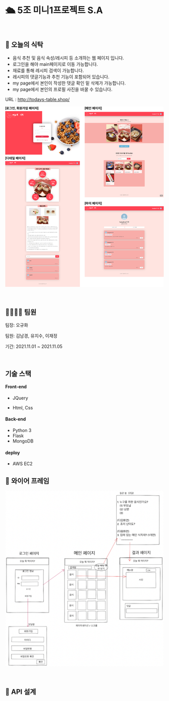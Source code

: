 # 🛳 5조 미니1프로젝트 S.A

<br />

## 🎯 오늘의 식탁

- 음식 추천 및 음식 속성/레시피 등 소개하는 웹 페이지 입니다.
- 로그인을 해야 main페이지로 이동 가능합니다.
- 재료를 통해 레시피 검색이 가능합니다.
- 레시피의 댓글기능과 추천 기능이 포함되어 있습니다.
- my page에서 본인이 작성한 뎃글 확인 밑 삭제가 가능합니다.
- my page에서 본인의 프로필 사진을 바꿀 수 있습니다.

 URL : http://todays-table.shop/

![preview](./static/imgs/preview.png)



<br />

## 👨‍👨‍👧‍👧  팀원

팀장: 오규화

팀원: 김남경, 유지수, 이재정

기간: 2021.11.01 ~ 2021.11.05

<br />



## 기술 스택

#### Front-end

- JQuery

- Html, Css

#### Back-end

- Python 3
- Flask
- MongoDB

#### deploy

- AWS EC2



## 📑 와이어 프레임

![와이어프레임](./static/imgs/와이어프레임.png)

<br />

## 👀 API 설계
